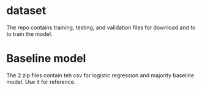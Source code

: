 # dataset
The repo contains training, testing, and validation files for download and to to train the model.

# Baseline model
The 2 zip files contain teh csv for logistic regression and majority baseline model. Use it for reference.
